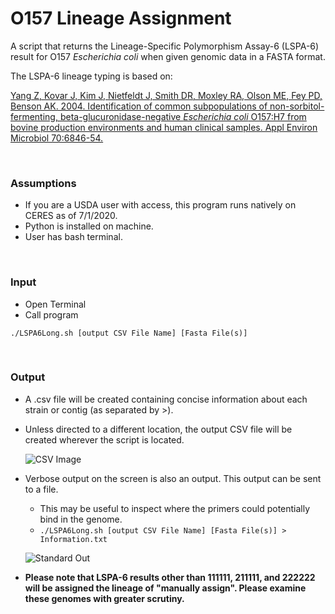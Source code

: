 # O157 Lineage Assignment
A script that returns the Lineage-Specific Polymorphism Assay-6 (LSPA-6) result for O157 *Escherichia coli* when given genomic data in a FASTA format.

The LSPA-6 lineage typing is based on: 

[Yang Z, Kovar J, Kim J, Nietfeldt J, Smith DR, Moxley RA, Olson ME, Fey PD, Benson AK. 2004. Identification of common subpopulations of non-sorbitol-fermenting, beta-glucuronidase-negative *Escherichia coli* O157:H7 from bovine production environments and human clinical samples. Appl Environ Microbiol 70:6846-54.](https://aem.asm.org/content/70/11/6846/article-info)

<br>

### Assumptions
* If you are a USDA user with access, this program runs natively on CERES as of 7/1/2020.
* Python is installed on machine.
* User has bash terminal.

<br>

### Input
* Open Terminal
* Call program 

```./LSPA6Long.sh [output CSV File Name] [Fasta File(s)]```

<br>

### Output
* A .csv file will be created containing concise information about each strain or contig (as separated by >).
* Unless directed to a different location, the output CSV file will be created wherever the script is located.

    ![CSV Image](https://github.com/nielsend/O157LineageAssignment/blob/master/CSVImage.png)



* Verbose output on the screen is also an output. This output can be sent to a file. 
    * This may be useful to inspect where the primers could potentially bind in the genome.
    * ```./LSPA6Long.sh [output CSV File Name] [Fasta File(s)] > Information.txt```

    ![Standard Out](https://github.com/nielsend/O157LineageAssignment/blob/master/StandardOut.png)



* **Please note that LSPA-6 results other than 111111, 211111, and 222222 will be assigned the lineage of "manually assign". Please examine these genomes with greater scrutiny.**
